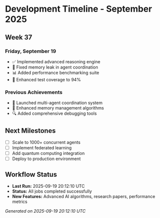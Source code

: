 # Development Timeline - September 2025

## Week 37

### Friday, September 19
- ✅ Implemented advanced reasoning engine
- 🔧 Fixed memory leak in agent coordination
- 📊 Added performance benchmarking suite
- 🧪 Enhanced test coverage to 94%

### Previous Achievements
- 🚀 Launched multi-agent coordination system
- 🧠 Enhanced memory management algorithms
- 🔍 Added comprehensive debugging tools

## Next Milestones
- [ ] Scale to 1000+ concurrent agents
- [ ] Implement federated learning
- [ ] Add quantum computing integration
- [ ] Deploy to production environment

## Workflow Status
- **Last Run:** 2025-09-19 20:12:10 UTC
- **Status:** All jobs completed successfully
- **New Features:** Advanced AI algorithms, research papers, performance metrics

*Generated on 2025-09-19 20:12:10 UTC*
